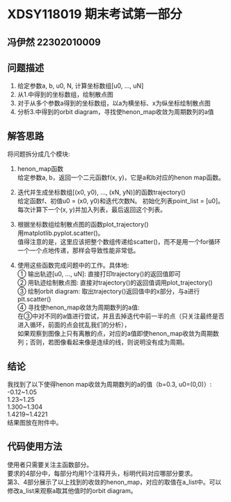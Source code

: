 # XDSY118019 期末考试第一部分
## 冯伊然 22302010009

## 问题描述
1. 给定参数a, b, u0, N, 计算坐标数组[u0, ..., uN]  
2. 从1.中得到的坐标数组，绘制散点图  
3. 对于从多个参数a得到的坐标数组，以a为横坐标、x为纵坐标绘制散点图  
4. 分析3.中得到的orbit diagram，寻找使henon_map收敛为周期数列的a值  

## 解答思路
将问题拆分成几个模块:  
1. henon_map函数  
给定参数a, b，返回一个二元函数f(x, y)，它是a和b对应的henon map函数。  

2. 迭代并生成坐标数组[(x0, y0), ..., (xN, yN)]的函数trajectory()  
给定函数f、初值u0 = (x0, y0)和迭代次数N。
初始化列表point_list = [u0]。
每次计算下一个(x, y)并加入列表，最后返回这个列表。  

3. 根据坐标数组绘制散点图的函数plot_trajectory()  
用matplotlib.pyplot.scatter()。  
值得注意的是，这里应该把整个数组传递给scatter()，而不是用一个for循环一个一个点地传递，那样会导致性能非常低。  

4. 使用这些函数完成问题中的工作。具体地:  
① 输出轨迹[u0, ..., uN]: 直接打印trajectory()的返回值即可  
② 用轨迹绘制散点图: 直接对trajectory()的返回值调用plot_trajectory()  
③ 绘制orbit diagram: 取出trajectory()返回值中的x部分，与a进行plt.scatter()  
④ 寻找使henon_map收敛为周期数列的a值:  
在③中对不同的a值进行尝试，并且去掉迭代中前一半的点（只关注最终是否进入循环，前面的点会扰乱我们的分析），  
如果观察到图像上只有离散的点，对应的a值即使henon_map收敛为周期数列；否则，若图像看起来像是连续的线，则说明没有成为周期。  

## 结论
我找到了以下使得henon map收敛为周期数列的a的值（b=0.3, u0=(0,0)）:
-0.12~1.05  
1.23~1.25  
1.300~1.304  
1.4219~1.4221  
结果图放在附件中。  

## 代码使用方法  
使用者只需要关注主函数部分。  
要求的4部分中，每部分均用1个注释开头，标明代码对应哪部分要求。  
第3、4部分展示了以上找到的收敛的henon_map，对应的取值在a_list中。可以修改a_list来观察a取其他值时的orbit diagram。  
